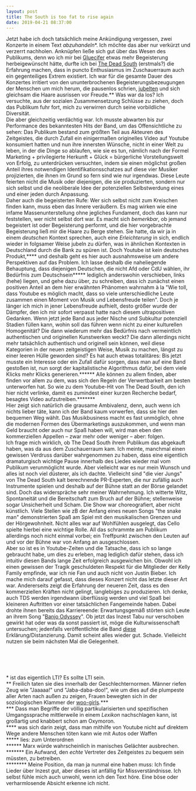 ```yaml
---
layout: post
title: The South is too fat to rise again
date: 2019-04-21 08:37:00
---
```


Jetzt habe ich doch tatsächlich meine Ankündigung vergessen, zwei Konzerte in einem Text *abzuhandeln*\*. Ich möchte das aber nur verkürzt und verzerrt nachholen. Anknüpfen ließe sich gut über das Wesen des Publikums, denn wo ich mir bei [Gluecifer](https://grillmoebel.github.io/2019/04/20/ninetysixth-post/ ) etwas mehr Begeisterung herbeigewünscht hätte, durfte ich bei [The Dead South](https://de.wikipedia.org/wiki/Mumford_%26_Sons ) (erstmals?) die Erfahrung machen, dass in puncto Enthusiasmus im Zuschauerraum auch ein gegenteiliges Extrem existiert. Ich war für die gesamte Dauer des Konzertes irritiert von den ununterbrochenen Begeisterungsbezeugungen der Menschen um mich herum, die pausenlos schrien, [jubelten](https://grillmoebel.github.io/2019/03/07/eightyninth-post/ ) und sich gleichsam die Haare ausrissen vor Freude.\*\* Was war da los? Ich versuchte, aus der sozialen Zusammensetzung Schlüsse zu ziehen, doch das Publikum fuhr fort, mich zu verwirren durch seine vorbildliche Diversität.<br>
Die aber gleichzeitig verdächtig war. Ich musste abwarten bis zur Performance des bekanntesten Hits der Band, um das Offensichtliche zu sehen: Das Publikum bestand zum größten Teil aus Akteuren des Zeitgeistes, die durch Zufall ein einigermaßen originelles Video auf Youtube konsumiert hatten und nun ihre innersten Wünsche, nicht in einer Welt zu leben, in der die Dinge so ablaufen, wie sie es tun, nämlich nach der Formel Marketing + privilegierte Herkunft + Glück = bürgerliche Vorstellungswelt von Erfolg, zu unterdrücken versuchten, indem sie einen möglichst großen Anteil ihres notwendigen Identifikationsschatzes auf diese vier Musiker projizierten, die ihnen im Grund so fern sind wie nur irgendwas. Diese Leute feierten nicht die Musik oder diejenigen, die sie produzierten, sondern nur sich selbst und die neoliberale Idee der potenziellen Selbstwerdung eines und einer jeden durch Anpassung. <br>Daher auch die begeisterten Rufe: Wer sich selbst nicht zum Kreischen finden kann, muss eben das Innere veräußern. Es mag wirken wie eine infame Massenunterstellung ohne jegliches Fundament, doch das kann nur feststellen, wer nicht selbst dort war. Es macht sich *bemerkbar*, ob jemand begeistert ist oder Begeisterung performt, und die hier vorgebrachte Begeisterung ließ mir die Haare zu Berge stehen. Sie hatte, da wir ja in einem *deutschen* Kontext sprechen, auch eine *Erleichterung* in sich, endlich wieder in folgsamer Weise jubeln zu dürfen, was in ähnlichen Kontexten in Deutschland durch die Bank zu spüren ist. Doch Youtube ist kein deutsches Produkt,\*\*\*\* und deshalb geht es hier auch ausnahmsweise um andere Perspektiven auf das Problem. Ich lasse deshalb die naheliegende Behauptung, dass diejenigen Deutschen, die nicht Afd oder CdU wählen, ihr Bedürfnis zum Deutschsein\*\*\*\*\* lediglich anderswohin verschieben, links (hehe) liegen, und gehe dazu über, zu schreiben, dass ich zunächst einen positiven Anteil an dem hier erwähnten Phänomen wahrnahm à la "Wie toll, dass Youtube es möglich macht, dass so viele unterschiedliche Leute zusammen einen Moment von Musik und Lebensfreude teilen". Doch je länger ich mich in jener Lebensfreude aufhielt, desto größer wurde der Dämpfer, den ich mir sofort verpasst hatte nach diesem ultrapositiven Gedanken. Wenn jetzt jede Band aus jeder Nische und Subkultur potenziell Stadien füllen kann, wohin soll das führen wenn nicht zu einer kulturellen Homogenität? Die dann wiederum mehr das Bedürfnis nach vermeintlich authentischen und originellen Kunstwerken weckt? Die dann allerdings nicht mehr tatsächlich authentisch und originell sein können, weil diese Kategorien in der neuen zeitgeistigen Weise, Musik zu machen, längst zu einer leeren Hülle geworden sind? Es hat auch etwas totalitäres: Bis jetzt musste ein Interesse oder ein Zufall dafür sorgen, dass man auf eine Band gestoßen ist, nun sorgt der kapitalistische Algorithmus dafür, bei dem viele Klicks mehr Klicks generieren.\*\*\*\*\*\* Alle können zu allem finden, aber finden vor allem zu dem, was sich den Regeln der Verwertbarkeit am besten unterworfen hat. So wie zu dem Youtube-Hit von The Dead South, den ich hier nicht verlinke, damit es zumindest einer kurzen Recherche bedarf, besagtes Video aufzutreiben.\*\*\*\*\*\*\*<br>
Hier zeigt sich natürlich die grausame Ambivalenz, denn, auch wenn ich nichts lieber täte, kann ich der Band kaum vorwerfen, dass sie hier den bequemen Weg wählt. Das Musikbusiness macht es fast unmöglich, ohne die modernen Formen des Übermarketings auszukommen, und wenn man Geld braucht oder auch nur Spaß haben will, wird man eben den kommerziellen Appellen – zwar mehr oder weniger – aber: folgen. <br>
Ich frage mich wirklich, ob The Dead South ihrem Publikum das abgekauft haben, was da aus dem Zuschauerraum kam. Ich meinte, manchmal einen gewissen Verdruss darüber wahrgenommen zu haben, dass eine eigentlich dramaturgisch wichtige Pause innerhalb des Liedes wieder mal vom Publikum verunmöglicht wurde. Aber vielleicht war es nur mein Wunsch und alles ist noch viel düsterer, als ich dachte. Vielleicht sind "die vier Jungs" von The Dead South kalt berechnende PR-Experten, die nur zufällig auch Instrumente spielen und deshalb auf der Bühne statt an der Börse gelandet sind. Doch das widerspräche sehr meiner Wahrnehmung. Ich witterte Witz, Spontaneität und die Bereitschaft zum Bruch auf der Bühne; stellenweise sogar Unsicherheit und Scham. Die Show war choreografiert, aber nicht künstlich. Viele Stellen wie zB der Anfang eines neuen Songs "the snake man" demonstrierten Spaß am Spiel mit den musikalischen Grenzen und der Hörgewohnheit. Nicht alles war auf Wohlfühlen ausgelegt, das Cello spielte hierbei eine wichtige Rolle. All das schrammte am Publikum allerdings noch nicht einmal vorbei; ein Treffpunkt zwischen den Leuten auf und vor der Bühne war von Anfang an ausgeschlossen.<br>
Aber so ist es in Youtube-Zeiten und die Tatsache, dass ich so lange gebraucht habe, um dies zu erleben, mag lediglich dafür stehen, dass ich intuitiv diesen Bands lange Zeit erfolgreich ausgewichen bin. Obwohl ich einen gewissen der Tragik geschuldeten Respekt für die Mitglieder der Kelly Family empfinde, war ich nie Fan und auch nicht von Justin Bieber. Ich mache mich darauf gefasst, dass dieses Konzert nicht das letzte dieser Art war. Andererseits zeigt die Erfahrung der neueren Zeit, dass es den kommerziellen Kräften nicht gelingt, langlebiges zu produzieren. Ich denke, auch TDS werden irgendwann überflüssig werden und viel Spaß bei kleineren Auftritten vor einer tatsächlichen Fangemeinde haben. Dabei drohte ihnen bereits das Karriereende: Erwartungsgemäß störten sich Leute an ihrem Song "[Banjo Odyssey](https://www.youtube.com/watch?v=t6QV4ldo4lI )". Ob jetzt das Inzest Tabu nur verschoben gewirkt hat oder was da sonst passiert ist, möge die Kulturwissenschaft untersuchen; jedenfalls veröffentlichte die Band [diese](https://www.facebook.com/thedeadsouth79/posts/attention-everyone-we-would-just-like-to-clear-the-air-over-some-recent-online-d/622754507823192/ ) Erklärung/Distanzierung. Damit scheint alles wieder gut. Schade. Vielleicht nutzen sie beim nächsten Mal die Gelegenheit.<br><br><br><br><br>


\* ist das eigentlich LTI? Es sollte LTI sein.<br>
\*\* Freilich taten sie dies innerhalb der Geschlechternormen. Männer riefen Zeug wie "Jaaaaa!" und "Jaba-daba-doo!", wie um dies auf die plumpeste aller Arten nach außen zu zeigen, Frauen bewegten sich in der soziologischen Klammer der [woo-girls](https://www.urbandictionary.com/define.php?term=Woo%20girl ).\*\*\*<br>
\*\*\* Dass man Begriffe der völlig partikularisierten und spezifischen Umgangssprache mittlerweile in einem *Lexikon* nachschlagen kann, ist großartig und knabbert schon am Oxymoron.<br>
\*\*\*\* was sich darin zeigt, dass man mithilfe von Youtube nicht auf direktem Wege andere Menschen töten kann wie mit Autos oder Waffen<br>
\*\*\*\*\* lies: zum Unterordnen<br>
\*\*\*\*\*\* Marx würde wahrscheinlich in manisches Gelächter ausbrechen.<br>
\*\*\*\*\*\*\* Ein Aufwand, den *echte* Vertreter des Zeitgeistes zu bequem sein müssten, zu betreiben.<br>
\*\*\*\*\*\*\*\* Meine Position, da man ja nunmal eine haben muss: Ich finde Lieder über Inzest gut, aber dieses ist anfällig für Missverständnisse. Ich selbst fühle mich auch unwohl, wenn ich den Text höre. Eine böse oder verharmlosende Absicht erkenne ich nicht.
